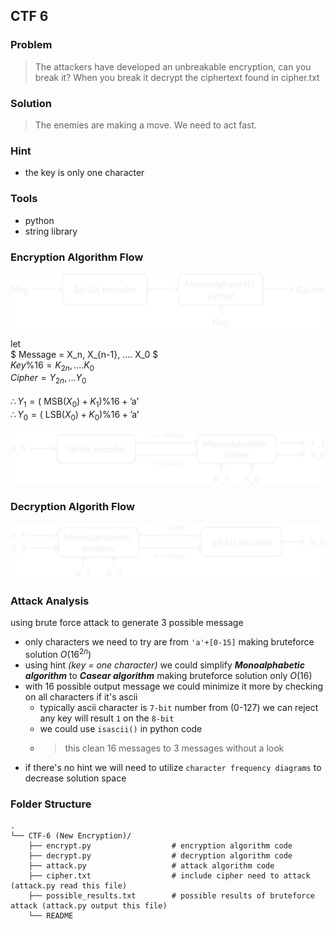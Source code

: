 ## CTF 6

### Problem
> The attackers have developed an unbreakable encryption, can you break it? When you break it decrypt the ciphertext found in cipher.txt

### Solution
> The enemies are making a move. We need to act fast.

### Hint
- the key is only one character 

### Tools
- python
- string library

### Encryption Algorithm Flow
<img src="./diagrams/enc_flow.png" alt="big diagram of encryption" width="600"/> 

let \
$ Message = X_n, X_{n-1}, .... X_0 $ \
$Key\%16 = K_{2n}, .... K_0$ \
$Cipher = Y_{2n}, ... Y_0$  \
\
$\therefore Y_1 = (\text{ MSB}(X_0) + K_1)\%16 + \text{'a'}$ \
$\therefore Y_0 = (\text{ LSB}(X_0) + K_0)\%16 + \text{'a'}$ 

<img src="./diagrams/enc_flow_math.png" alt="math diagram of encryption" width="600"/> 

### Decryption Algorith Flow
<img src="./diagrams/dec_flow.png" alt="big diagram of decryption" width="600"/> 

### Attack Analysis
using brute force attack to generate 3 possible message
- only characters we need to try are from `'a'+[0-15]` making bruteforce solution $O(16^{2n})$
- using hint _(key = one character)_ we could simplify ___Monoalphabetic algorithm___ to ___Casear algorithm___ making bruteforce solution only $O(16)$ 
- with $16$ possible output message we could minimize it more by checking on all characters if it's ascii 
    - typically ascii character is `7-bit` number from (0-127) we can reject any key will result `1` on the `8-bit` 
    - we could use `isascii()` in python code
    - > this clean 16 messages to 3 messages without a look
- if there's no hint we will need to utilize `character frequency diagrams` to decrease solution space


### Folder Structure
```
.
└── CTF-6 (New Encryption)/
    ├── encrypt.py                  # encryption algorithm code
    ├── decrypt.py                  # decryption algorithm code 
    ├── attack.py                   # attack algorithm code 
    ├── cipher.txt                  # include cipher need to attack (attack.py read this file) 
    ├── possible_results.txt        # possible results of bruteforce attack (attack.py output this file) 
    └── README
```

